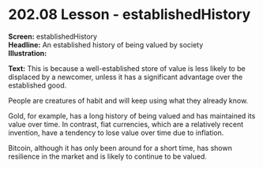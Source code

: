 # 202.08 Lesson - establishedHistory

**Screen:** establishedHistory\
**Headline:** An established history of being valued by society\
**Illustration:**

**Text:** This is because a well-established store of value is less likely to be displaced by a newcomer, unless it has a significant advantage over the established good.&#x20;

People are creatures of habit and will keep using what they already know.&#x20;

Gold, for example, has a long history of being valued and has maintained its value over time. In contrast, fiat currencies, which are a relatively recent invention, have a tendency to lose value over time due to inflation.&#x20;

Bitcoin, although it has only been around for a short time, has shown resilience in the market and is likely to continue to be valued.&#x20;
